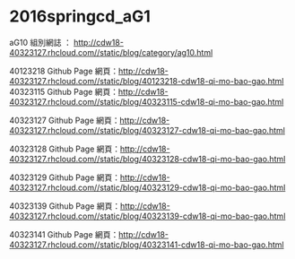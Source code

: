 # 2016springcd_aG1

aG10
組別網誌 ： http://cdw18-40323127.rhcloud.com//static/blog/category/ag10.html

40123218
Github Page 網頁：http://cdw18-40323127.rhcloud.com//static/blog/40123218-cdw18-qi-mo-bao-gao.html
40323115
Github Page 網頁：http://cdw18-40323127.rhcloud.com//static/blog/40323115-cdw18-qi-mo-bao-gao.html

40323127
Github Page 網頁：http://cdw18-40323127.rhcloud.com//static/blog/40323127-cdw18-qi-mo-bao-gao.html

40323128
Github Page 網頁：http://cdw18-40323127.rhcloud.com//static/blog/40323128-cdw18-qi-mo-bao-gao.html

40323129
Github Page 網頁：http://cdw18-40323127.rhcloud.com//static/blog/40323129-cdw18-qi-mo-bao-gao.html

40323139
Github Page 網頁：http://cdw18-40323127.rhcloud.com//static/blog/40323139-cdw18-qi-mo-bao-gao.html

40323141
Github Page 網頁：http://cdw18-40323127.rhcloud.com//static/blog/40323141-cdw18-qi-mo-bao-gao.html